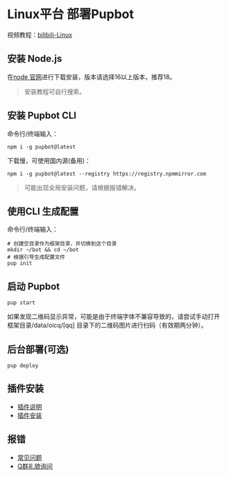 # Linux平台 部署Pupbot
视频教程：[bilibili-Linux](https://space.bilibili.com/524190453)
## 安装 Node.js
在[node 官网](https://nodejs.org/zh-cn/download/)进行下载安装，版本请选择16以上版本，推荐18。
>安装教程可自行搜索。
## 安装 Pupbot CLI
命令行/终端输入：
``` shell
npm i -g pupbot@latest
``` 
下载慢，可使用国内源(备用)：
``` shell
npm i -g pupbot@latest --registry https://registry.npmmirror.com
```
>可能出现全局安装问题，请根据报错解决。
## 使用CLI 生成配置
命令行/终端输入：
``` shell
# 创建空目录作为框架目录，并切换到这个目录
mkdir ~/bot && cd ~/bot
# 根据引导生成配置文件
pup init
```
## 启动 Pupbot
``` shell
pup start
```
如果发现二维码显示异常，可能是由于终端字体不兼容导致的，请尝试手动打开 框架目录/data/oicq/[qq] 目录下的二维码图片进行扫码（有效期两分钟）。

## 后台部署(可选)
``` shell
pup deploy
```

## 插件安装
- [插件说明](/plugin/note)
- [插件安装](/plugin/install)

## 报错
- [常见问题](/start/problem) 
- [Q群礼貌询问](https://qm.qq.com/cgi-bin/qm/qr?k=HK_MJ6jPmNb--oFtqGbYLnrSrYORiayX&jump_from=webapi&authKey=v/GUqKlGOF/EUGF5irCqYRA/+JFJ7pIRtqXNGPsNCos159ati25QOlqVTmGF8bjO)
